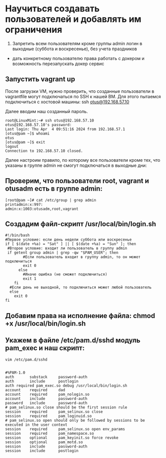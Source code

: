 # Научиться создавать пользователей и добавлять им ограничения

1. Запретить всем пользователям кроме группы admin логин в выходные (суббота и воскресенье), без учета праздников

* дать конкретному пользователю права работать с докером и возможность перезапускать докер сервис

## Запустить vagrant up

   После загрузки VM, нужно проверить, что созданные пользователи в vagrantfile могут подключаться по SSH к нашей ВМ. Для этого пытаемся подключиться с хостовой машины: 
ssh otus@192.168.57.10

Далее вводим наш созданный пароль. 

```
root@LinuxMint:~# ssh otus@192.168.57.10
otus@192.168.57.10's password: 
Last login: Thu Apr  4 09:51:16 2024 from 192.168.57.1
[otus@pam ~]$ whoami
otus
[otus@pam ~]$ exit
logout
Connection to 192.168.57.10 closed.
```
Далее настроим правило, по которому все пользователи кроме тех, что указаны в группе admin не смогут подключаться в выходные дни:

## Проверим, что пользователи root, vagrant и otusadm есть в группе admin:
```
[root@pam ~]# cat /etc/group | grep admin
printadmin:x:997:
admin:x:1003:otusadm,root,vagrant
```
## Создадим файл-скрипт /usr/local/bin/login.sh
```
#!/bin/bash
#Первое условие: если день недели суббота или воскресенье
if [ $(date +%a) = "Sat" ] || [ $(date +%a) = "Sun" ]; then
 #Второе условие: входит ли пользователь в группу admin
 if getent group admin | grep -qw "$PAM_USER"; then
        #Если пользователь входит в группу admin, то он может подключиться
        exit 0
      else
        #Иначе ошибка (не сможет подключиться)
        exit 1
    fi
  #Если день не выходной, то подключиться может любой пользователь
  else
    exit 0
fi
```
## Добавим права на исполнение файла: chmod +x /usr/local/bin/login.sh

## Укажем в файле /etc/pam.d/sshd модуль pam_exec и наш скрипт:
```
vim /etc/pam.d/sshd 


#%PAM-1.0
auth       substack     password-auth
auth       include      postlogin
auth required pam_exec.so debug /usr/local/bin/login.sh
account    required     dad
account    required     pam_nologin.so
account    include      password-auth
password   include      password-auth
# pam_selinux.so close should be the first session rule
session    required     pam_selinux.so close
session    required     pam_loginuid.so
# pam_selinux.so open should only be followed by sessions to be executed in the user context
session    required     pam_selinux.so open env_params
session    required     pam_namespace.so
session    optional     pam_keyinit.so force revoke
session    optional     pam_motd.so
session    include      password-auth
session    include      postlogin
```

